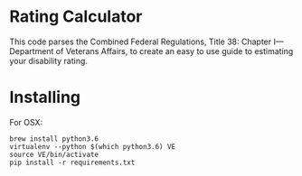 # Rating Calculator

This code parses the Combined Federal Regulations, Title 38: Chapter I—Department of Veterans Affairs, to create an easy to use guide to estimating your disability rating.

# Installing

For OSX:

```
brew install python3.6
virtualenv --python $(which python3.6) VE
source VE/bin/activate
pip install -r requirements.txt
```
